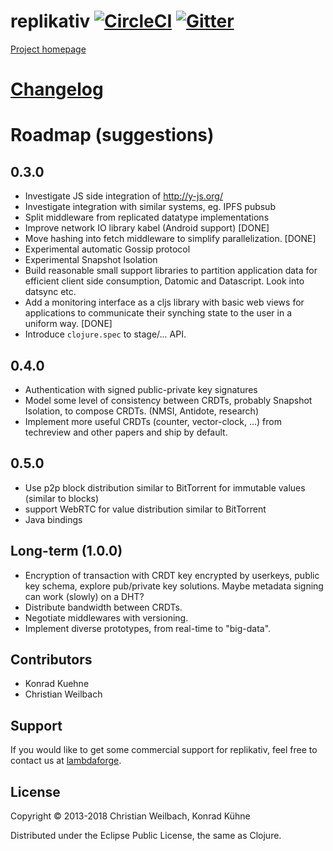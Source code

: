 # replikativ [![CircleCI](https://circleci.com/gh/replikativ/replikativ.svg?style=svg)](https://circleci.com/gh/replikativ/replikativ) <a href="https://gitter.im/replikativ/replikativ?utm_source=badge&amp;utm_medium=badge&amp;utm_campaign=pr-badge&amp;utm_content=badge"><img src="https://camo.githubusercontent.com/da2edb525cde1455a622c58c0effc3a90b9a181c/68747470733a2f2f6261646765732e6769747465722e696d2f4a6f696e253230436861742e737667" alt="Gitter" data-canonical-src="https://badges.gitter.im/Join%20Chat.svg" style="max-width:100%;"></a>

[Project homepage](http://replikativ.io)

# [Changelog](./CHANGELOG.md)
  
# Roadmap (suggestions)

## 0.3.0
- Investigate JS side integration of http://y-js.org/
- Investigate integration with similar systems, eg. IPFS pubsub 
- Split middleware from replicated datatype implementations
- Improve network IO library kabel (Android support) [DONE]
- Move hashing into fetch middleware to simplify parallelization. [DONE]
- Experimental automatic Gossip protocol
- Experimental Snapshot Isolation
- Build reasonable small support libraries to partition application data for
  efficient client side consumption, Datomic and Datascript. Look into datsync
  etc.
- Add a monitoring interface as a cljs library with basic web views for
  applications to communicate their synching state to the user in a uniform way. [DONE]
- Introduce `clojure.spec` to stage/... API.
  
## 0.4.0
- Authentication with signed public-private key signatures
- Model some level of consistency between CRDTs, probably Snapshot Isolation, to
  compose CRDTs. (NMSI, Antidote, research)
- Implement more useful CRDTs (counter, vector-clock, ...)
  from techreview and other papers and ship by default.

## 0.5.0
- Use p2p block distribution similar to BitTorrent for immutable values (similar
  to blocks)
- support WebRTC for value distribution similar to BitTorrent
- Java bindings

## Long-term (1.0.0)
- Encryption of transaction with CRDT key encrypted by userkeys, public key
  schema, explore pub/private key solutions. Maybe metadata signing can work
  (slowly) on a DHT?
- Distribute bandwidth between CRDTs.
- Negotiate middlewares with versioning.
- Implement diverse prototypes, from real-time to "big-data".

## Contributors

- Konrad Kuehne
- Christian Weilbach

## Support

If you would like to get some commercial support for replikativ, feel free to
contact us at [lambdaforge](http://lambdaforge.io).

## License

Copyright © 2013-2018 Christian Weilbach, Konrad Kühne

Distributed under the Eclipse Public License, the same as Clojure.

